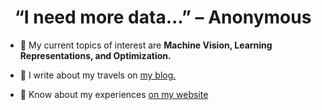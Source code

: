<h1 align="center">“I need more data...” – Anonymous</h1>


- 🌱 My current topics of interest are **Machine Vision, Learning Representations, and Optimization.**

- 📝 I write about my travels on [my blog.](https://medium.com/@antareepsinha12/a-perfect-couple-of-days-in-singapore-ed9cfef81b24)

- 📄 Know about my experiences [on my website](https://mysecho.github.io/mys-monolith.github.io//)




